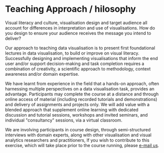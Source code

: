 # Teaching Approach / hilosophy

Visual literacy and culture, visualisation design and target audience all account for differences in interpretation and use of visualisations. How do you design to ensure your audience receives the message you intend to deliver?

Our approach to teaching data visualisation is to present first foundational lectures in data visualisation, to build or improve on visual literacy. Successfully designing and implementing visualisations that inform the end user and/or support decision-making and task completion requires a combination of creativity, a scientific approach to methodology, context awareness and/or domain expertise.

We have learnt from experience in the field that a hands-on approach, often harnessing multiple perspectives on a data visualisation task, provides an advantage. Participants may complete the course at a distance and through online access of material (including recorded tutorials and demonstrations) and delivery of assignments and projects only. We will add value with a blended approach that supplement online learning with dedicated discussion and tutorial sessions, workshops and invited seminars, and individual "consultancy" sessions, via a virtual classroom.

We are involving participants in course design, through semi-structured interviews with domain experts, along with other visualisation and visual analytics researchers and practitioners, If you wish to contribute to this exercise, which will take place prior to the course running, please <!-- fill in a brief questionnaire and provide an --> [e-mail us](mailto:datavisonline@gmail.com).
